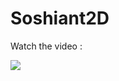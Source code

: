 # Soshiant2D

Watch the video :

[![](https://img.youtube.com/vi/k52QdEWcnys/0.jpg)](https://www.youtube.com/watch?v=k52QdEWcnys)